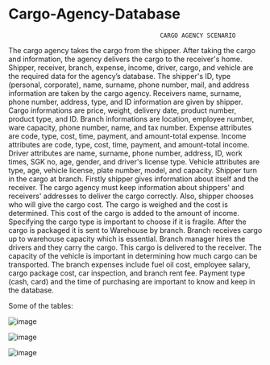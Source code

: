 # Cargo-Agency-Database

                                              CARGO AGENCY SCENARIO
The cargo agency takes the cargo from the shipper. After taking the cargo and information, the agency delivers the cargo to the receiver's home.
Shipper, receiver, branch, expense, income, driver, cargo, and vehicle are the required data for the agency’s database. The shipper's ID, type (personal, corporate), name, surname, phone number, mail, and address information are taken by the cargo agency. Receivers name, surname, phone number, address, type, and ID information are given by shipper. Cargo informations are price, weight, delivery date, product number, product type, and ID. Branch informations are location, employee number, ware capacity, phone number, name, and tax number. Expense attributes are code, type, cost, time, payment, and amount-total expense. Income attributes are code, type, cost, time, payment, and amount-total income. Driver attributes are name, surname, phone number, address, ID, work times, SGK no, age, gender, and driver's license type. Vehicle attributes are type, age, vehicle license, plate number, model, and capacity.
Shipper turn in the cargo at branch. Firstly shipper gives information about itself and the receiver. The cargo agency must keep information about shippers' and receivers' addresses to deliver the cargo correctly. Also, shipper chooses who will give the cargo cost.
The cargo is weighed and the cost is determined. This cost of the cargo is added to the amount of income. Specifying the cargo type is important to choose if it is fragile. After the cargo is packaged it is sent to Warehouse by branch.
Branch receives cargo up to warehouse capacity which is essential.
Branch manager hires the drivers and they carry the cargo. This cargo is delivered to the receiver.
The capacity of the vehicle is important in determining how much cargo can be transported.
The branch expenses include fuel oil cost, employee salary, cargo package cost, car inspection, and branch rent fee. Payment type (cash, card) and the time of purchasing are important to know and keep in the database.


Some of the tables:

![image](https://github.com/melikesenacakir/Cargo-Agency-Database/assets/115591143/48486c90-8599-4481-a955-3a7b41772cb6)


![image](https://github.com/melikesenacakir/Cargo-Agency-Database/assets/115591143/4ff35ea3-554c-42d9-8f3f-120ec6880279)

![image](https://github.com/melikesenacakir/Cargo-Agency-Database/assets/115591143/30d36668-09a7-4a05-af92-2b459ad0dc0f)

